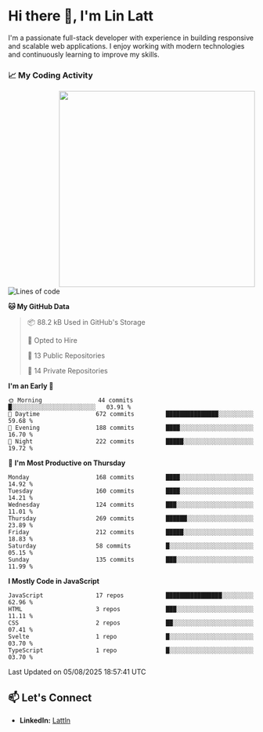 # Hi there 👋, I'm Lin Latt

I'm a passionate full-stack developer with experience in building responsive and scalable web applications. I enjoy working with modern technologies and continuously learning to improve my skills.

### 📈 My Coding Activity 
<img src="https://github.com/user-attachments/assets/6cec4854-3eec-4600-9120-9be1d3cb2bfe"  width="400px" align="right">

<!--START_SECTION:waka-->
![Lines of code](https://img.shields.io/badge/From%20Hello%20World%20I%27ve%20Written-485.0%20thousand%20lines%20of%20code-blue)

**🐱 My GitHub Data** 

> 📦 88.2 kB Used in GitHub's Storage 
 > 
> 💼 Opted to Hire
 > 
> 📜 13 Public Repositories 
 > 
> 🔑 14 Private Repositories 
 > 
**I'm an Early 🐤** 

```text
🌞 Morning                44 commits          █░░░░░░░░░░░░░░░░░░░░░░░░   03.91 % 
🌆 Daytime                672 commits         ███████████████░░░░░░░░░░   59.68 % 
🌃 Evening                188 commits         ████░░░░░░░░░░░░░░░░░░░░░   16.70 % 
🌙 Night                  222 commits         █████░░░░░░░░░░░░░░░░░░░░   19.72 % 
```
📅 **I'm Most Productive on Thursday** 

```text
Monday                   168 commits         ████░░░░░░░░░░░░░░░░░░░░░   14.92 % 
Tuesday                  160 commits         ████░░░░░░░░░░░░░░░░░░░░░   14.21 % 
Wednesday                124 commits         ███░░░░░░░░░░░░░░░░░░░░░░   11.01 % 
Thursday                 269 commits         ██████░░░░░░░░░░░░░░░░░░░   23.89 % 
Friday                   212 commits         █████░░░░░░░░░░░░░░░░░░░░   18.83 % 
Saturday                 58 commits          █░░░░░░░░░░░░░░░░░░░░░░░░   05.15 % 
Sunday                   135 commits         ███░░░░░░░░░░░░░░░░░░░░░░   11.99 % 
```


**I Mostly Code in JavaScript** 

```text
JavaScript               17 repos            ████████████████░░░░░░░░░   62.96 % 
HTML                     3 repos             ███░░░░░░░░░░░░░░░░░░░░░░   11.11 % 
CSS                      2 repos             ██░░░░░░░░░░░░░░░░░░░░░░░   07.41 % 
Svelte                   1 repo              █░░░░░░░░░░░░░░░░░░░░░░░░   03.70 % 
TypeScript               1 repo              █░░░░░░░░░░░░░░░░░░░░░░░░   03.70 % 
```




 Last Updated on 05/08/2025 18:57:41 UTC
<!--END_SECTION:waka-->

## 📫 Let's Connect

- **LinkedIn:** [Lattln](https://linkedin.com/in/lin-latt)
<!-- - **Portfolio:** [Your Portfolio](https://yourportfolio.com) -->
